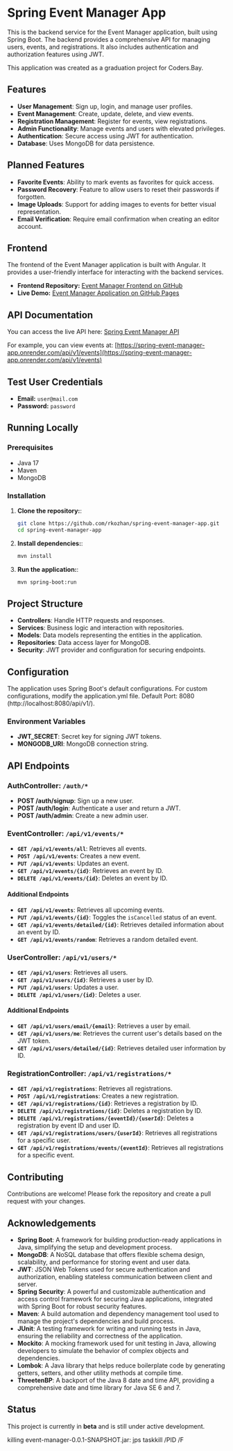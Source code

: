 # Spring Event Manager App

This is the backend service for the Event Manager application, built using Spring Boot. The backend provides a comprehensive API for managing users, events, and registrations. It also includes authentication and authorization features using JWT.

This application was created as a graduation project for Coders.Bay.

## Features

- **User Management**: Sign up, login, and manage user profiles.
- **Event Management**: Create, update, delete, and view events.
- **Registration Management**: Register for events, view registrations.
- **Admin Functionality**: Manage events and users with elevated privileges.
- **Authentication**: Secure access using JWT for authentication.
- **Database**: Uses MongoDB for data persistence.

## Planned Features

- **Favorite Events**: Ability to mark events as favorites for quick access.
- **Password Recovery**: Feature to allow users to reset their passwords if forgotten.
- **Image Uploads**: Support for adding images to events for better visual representation.
- **Email Verification**: Require email confirmation when creating an editor account.

## Frontend

The frontend of the Event Manager application is built with Angular. It provides a user-friendly interface for interacting with the backend services.

- **Frontend Repository:** [Event Manager Frontend on GitHub](https://github.com/rkozhan/angular-event-mgr)
- **Live Demo:** [Event Manager Application on GitHub Pages](https://rkozhan.github.io/angular-event-mgr)


## API Documentation

You can access the live API here: [Spring Event Manager API](https://spring-event-manager-app.onrender.com)

For example, you can view events at: [https://spring-event-manager-app.onrender.com/api/v1/events](https://spring-event-manager-app.onrender.com/api/v1/events)

## Test User Credentials

- **Email:** `user@mail.com`
- **Password:** `password`

## Running Locally

### Prerequisites

- Java 17
- Maven
- MongoDB

### Installation

1. **Clone the repository:**:
   ```sh
   git clone https://github.com/rkozhan/spring-event-manager-app.git
   cd spring-event-manager-app

2. **Install dependencies:**:
   ```sh
   mvn install


3. **Run the application:**:
   ```sh
   mvn spring-boot:run


## Project Structure
- **Controllers**: Handle HTTP requests and responses.
- **Services**: Business logic and interaction with repositories.
- **Models**: Data models representing the entities in the application.
- **Repositories**: Data access layer for MongoDB.
- **Security**: JWT provider and configuration for securing endpoints.

## Configuration
The application uses Spring Boot's default configurations. For custom configurations, modify the application.yml file.
Default Port: 8080 (http://localhost:8080/api/v1/).

### Environment Variables
- **JWT_SECRET**: Secret key for signing JWT tokens.
- **MONGODB_URI**: MongoDB connection string.

## API Endpoints

### AuthController: `/auth/*`

- **POST /auth/signup**: Sign up a new user.
- **POST /auth/login**: Authenticate a user and return a JWT.
- **POST /auth/admin**: Create a new admin user.

### EventController: `/api/v1/events/*`
- **`GET /api/v1/events/all`**: Retrieves all events.
- **`POST /api/v1/events`**: Creates a new event.
- **`PUT /api/v1/events`**: Updates an event.
- **`GET /api/v1/events/{id}`**: Retrieves an event by ID.
- **`DELETE /api/v1/events/{id}`**: Deletes an event by ID.
#### Additional Endpoints
- **`GET /api/v1/events`**: Retrieves all upcoming events.
- **`PUT /api/v1/events/{id}`**: Toggles the `isCancelled` status of an event.
- **`GET /api/v1/events/detailed/{id}`**: Retrieves detailed information about an event by ID.
- **`GET /api/v1/events/random`**: Retrieves a random detailed event.

### UserController: `/api/v1/users/*`
- **`GET /api/v1/users`**: Retrieves all users.
- **`GET /api/v1/users/{id}`**: Retrieves a user by ID.
- **`PUT /api/v1/users`**: Updates a user.
- **`DELETE /api/v1/users/{id}`**: Deletes a user.
#### Additional Endpoints
- **`GET /api/v1/users/email/{email}`**: Retrieves a user by email.
- **`GET /api/v1/users/me`**: Retrieves the current user's details based on the JWT token.
- **`GET /api/v1/users/detailed/{id}`**: Retrieves detailed user information by ID.

### RegistrationController: `/api/v1/registrations/*`

- **`GET /api/v1/registrations`**: Retrieves all registrations.
- **`POST /api/v1/registrations`**: Creates a new registration.
- **`GET /api/v1/registrations/{id}`**: Retrieves a registration by ID.
- **`DELETE /api/v1/registrations/{id}`**: Deletes a registration by ID.
- **`DELETE /api/v1/registrations/{eventId}/{userId}`**: Deletes a registration by event ID and user ID.
- **`GET /api/v1/registrations/users/{userId}`**: Retrieves all registrations for a specific user.
- **`GET /api/v1/registrations/events/{eventId}`**: Retrieves all registrations for a specific event.


## Contributing
Contributions are welcome! Please fork the repository and create a pull request with your changes.

## Acknowledgements

- **Spring Boot**: A framework for building production-ready applications in Java, simplifying the setup and development process.
- **MongoDB**: A NoSQL database that offers flexible schema design, scalability, and performance for storing event and user data.
- **JWT**: JSON Web Tokens used for secure authentication and authorization, enabling stateless communication between client and server.
- **Spring Security**: A powerful and customizable authentication and access control framework for securing Java applications, integrated with Spring Boot for robust security features.
- **Maven**: A build automation and dependency management tool used to manage the project's dependencies and build process.
- **JUnit**: A testing framework for writing and running tests in Java, ensuring the reliability and correctness of the application.
- **Mockito**: A mocking framework used for unit testing in Java, allowing developers to simulate the behavior of complex objects and dependencies.
- **Lombok**: A Java library that helps reduce boilerplate code by generating getters, setters, and other utility methods at compile time.
- **ThreetenBP**: A backport of the Java 8 date and time API, providing a comprehensive date and time library for Java SE 6 and 7.


## Status

This project is currently in **beta** and is still under active development.


killing event-manager-0.0.1-SNAPSHOT.jar:
jps
taskkill /PID <PID> /F
